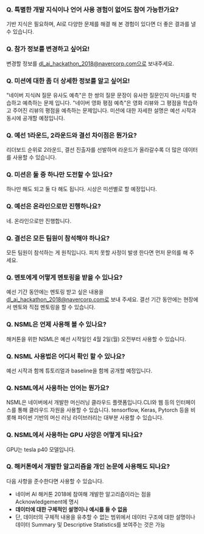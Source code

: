 ### Q. 특별한 개발 지식이나 언어 사용 경험이 없어도 참여 가능한가요?
기반 지식은 필요하며, AI로 다양한 문제를 해결 해 본 경험이 있다면 더 좋은 결과를 낼 수 있습니다.

### Q. 참가 정보를 변경하고 싶어요!
변경할 정보를 dl_ai_hackathon_2018@navercorp.com으로 보내주세요.

### Q. 미션에 대한 좀 더 상세한 정보를 알고 싶어요!
"네이버 지식iN 질문 유사도 예측"은 한 쌍의 질문 문장이 유사한 질문인지 아닌지를 학습하고 예측하는 문제 입니다. "네이버 영화 평점 예측"은 영화 리뷰와 그 평점을 학습하고 주어진 리뷰의 평점을 예측하는 문제입니다. 미션에 대한 자세한 설명은 예선 시작과 동시에 공개할 예정입니다.

### Q. 예선 1라운드, 2라운드와 결선 차이점은 뭔가요?
리더보드 순위로 2라운드, 결선 진출자를 선발하며 라운드가 올라갈수록 더 많은 데이터를 사용할 수 있습니다.

### Q. 미션은 둘 중 하나만 도전할 수 있나요?
하나만 해도 되고 둘 다 해도 됩니다. 시상은 미션별로 할 예정입니다.

### Q. 예선은 온라인으로만 진행하나요?
네. 온라인으로만 진행합니다.

### Q. 결선은 모든 팀원이 참석해야 하나요?
모든 팀원이 참석하는 게 원칙입니다. 피치 못할 사정이 발생 한다면 먼저 문의를 해 주세요.

### Q. 멘토에게 어떻게 멘토링을 받을 수 있나요?
예선 기간 동안에는 멘토링 받고 싶은 내용을 dl_ai_hackathon_2018@navercorp.com로 보내 주세요. 결선 기간 동안에는 현장에서 멘토와 직접 멘토링을 할 수 있습니다.

### Q. NSML은 언제 사용해 볼 수 있나요?
해커톤을 위한 NSML은 예선 시작일인 4월 2일(월) 오전부터 사용할 수 있습니다.

### Q. NSML 사용법은 어디서 확인 할 수 있나요?
예선 시작과 함께 튜토리얼과 baseline을 함께 공개할 예정입니다.

### Q. NSML에서 사용하는 언어는 뭔가요?
NSML은 네이버에서 개발한 머신러닝 클라우드 플랫폼입니다.CLI와 웹 등의 인터페이스를 통해 클라우드 자원을 사용할 수 있습니다. tensorflow, Keras, Pytorch 등을 비롯해 파이썬 기반의 머신 러닝 라이브러리는 대부분 사용할 수 있습니다.

### Q. NSML에서 사용하는 GPU 사양은 어떻게 되나요?
GPU는 tesla p40 모델입니다.

### Q. 해커톤에서 개발한 알고리즘을 개인 논문에 사용해도 되나요?
다음 사항을 준수한다면 사용할 수 있습니다.
* 네이버 AI 해커톤 2018에 참여해 개발한 알고리즘이라는 점을 Acknowledgement에 명시
* **데이터에 대한 구체적인 설명이나 예시를 들 수 없음**
* 단, 데이터의 구체적 내용을 유추할 수 없는 범위에서 데이터 구조에 대한 설명이나 데이터 Summary 및 Descriptive Statistics를 보여주는 것은 가능
